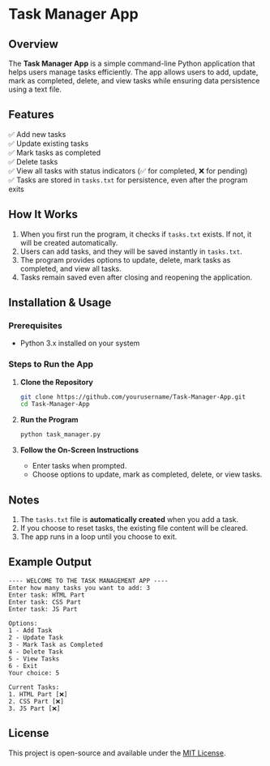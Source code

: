 # Task Manager App

## Overview
The **Task Manager App** is a simple command-line Python application that helps users manage tasks efficiently. The app allows users to add, update, mark as completed, delete, and view tasks while ensuring data persistence using a text file.

## Features
✅ Add new tasks  
✅ Update existing tasks  
✅ Mark tasks as completed  
✅ Delete tasks  
✅ View all tasks with status indicators (✅ for completed, ❌ for pending)  
✅ Tasks are stored in `tasks.txt` for persistence, even after the program exits  

## How It Works
1. When you first run the program, it checks if `tasks.txt` exists. If not, it will be created automatically.
2. Users can add tasks, and they will be saved instantly in `tasks.txt`.
3. The program provides options to update, delete, mark tasks as completed, and view all tasks.
4. Tasks remain saved even after closing and reopening the application.

## Installation & Usage
### Prerequisites
- Python 3.x installed on your system

### Steps to Run the App
1. **Clone the Repository**
   ```sh
   git clone https://github.com/yourusername/Task-Manager-App.git
   cd Task-Manager-App
   ```

2. **Run the Program**
   ```sh
   python task_manager.py
   ```

3. **Follow the On-Screen Instructions**
   - Enter tasks when prompted.
   - Choose options to update, mark as completed, delete, or view tasks.

## Notes
1. The `tasks.txt` file is **automatically created** when you add a task.
2. If you choose to reset tasks, the existing file content will be cleared.
3. The app runs in a loop until you choose to exit.

## Example Output
```
---- WELCOME TO THE TASK MANAGEMENT APP ----
Enter how many tasks you want to add: 3
Enter task: HTML Part
Enter task: CSS Part
Enter task: JS Part

Options:
1 - Add Task
2 - Update Task
3 - Mark Task as Completed
4 - Delete Task
5 - View Tasks
6 - Exit
Your choice: 5

Current Tasks:
1. HTML Part [❌]
2. CSS Part [❌]
3. JS Part [❌]
```

## License
This project is open-source and available under the [MIT License](LICENSE).

